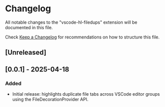 # Changelog

All notable changes to the "vscode-hl-filedups" extension will be documented in this file.

Check [Keep a Changelog](http://keepachangelog.com/) for recommendations on how to structure this file.

## [Unreleased]


## [0.0.1] - 2025-04-18

### Added

- Initial release: highlights duplicate file tabs across VSCode editor groups using the FileDecorationProvider API.
